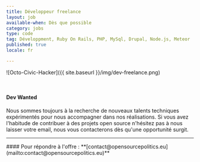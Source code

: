 ```yaml
---
title: Développeur freelance
layout: job
available-when: Dès que possible
category: jobs
type: code
tag: Développment, Ruby On Rails, PHP, MySql, Drupal, Node.js, Meteor
published: true
locale: fr

---
```

![Octo-Civic-Hacker]({{ site.baseurl }}/img/dev-freelance.png)

<br>

#### Dev Wanted

Nous sommes toujours à la recherche de nouveaux talents techniques expérimentés pour nous accompagner dans nos réalisations. Si vous avez l'habitude de contribuer à des projets open source n'hésitez pas à nous laisser votre email, nous vous contacterons dès qu'une opportunité surgit.

<hr>
#### Pour répondre à l'offre : **[contact@opensourcepolitics.eu](mailto:contact@opensourcepolitics.eu)**
